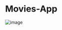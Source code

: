 # Movies-App
![image](https://user-images.githubusercontent.com/99539536/180998259-38a94112-fe5f-4829-9324-0dfeb8ceed29.png)
